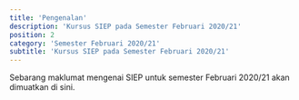 ```yaml
---
title: 'Pengenalan'
description: 'Kursus SIEP pada Semester Februari 2020/21'
position: 2
category: 'Semester Februari 2020/21'
subtitle: 'Kursus SIEP pada Semester Februari 2020/21'
---
```


Sebarang maklumat mengenai SIEP untuk semester Februari 2020/21 akan dimuatkan di sini.